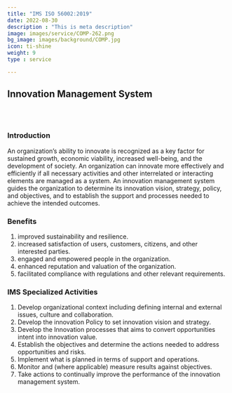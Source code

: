 ```yaml
---
title: "IMS ISO 56002:2019"
date: 2022-08-30
description : "This is meta description"
image: images/service/COMP-262.png
bg_image: images/background/COMP.jpg
icon: ti-shine
weight: 9
type : service

---
```


## Innovation Management System
<pre>


</pre>

### Introduction
An organization’s ability to innovate is recognized as a key factor for sustained growth, economic viability, increased well-being, and the development of society.
An organization can innovate more effectively and efficiently if all necessary activities and other interrelated or interacting elements are managed as a system.
An innovation management system guides the organization to determine its innovation vision, strategy, policy, and objectives, and to establish the support and processes needed to achieve the intended outcomes.


### Benefits
1. improved sustainability and resilience.
2. increased satisfaction of users, customers, citizens, and other interested parties.
3. engaged and empowered people in the organization.
4. enhanced reputation and valuation of the organization.
5. facilitated compliance with regulations and other relevant requirements.

### IMS Specialized Activities 
1. Develop organizational context including defining internal and external issues, culture and collaboration.
2. Develop the innovation Policy to set innovation vision and strategy.
3. Develop the Innovation processes that aims to convert opportunities intent into innovation value.
4. Establish the objectives and determine the actions needed to address opportunities and risks.
5. Implement what is planned in terms of support and operations.
6. Monitor and (where applicable) measure results against objectives.
7. Take actions to continually improve the performance of the innovation management system.
